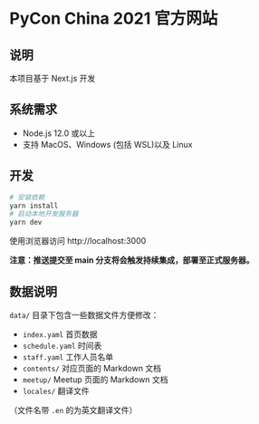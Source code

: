 # PyCon China 2021 官方网站


## 说明

本项目基于 Next.js 开发

## 系统需求

- Node.js 12.0 或以上
- 支持 MacOS、Windows (包括 WSL)以及 Linux

## 开发

```bash
# 安装依赖
yarn install
# 启动本地开发服务器
yarn dev
```

使用浏览器访问 http://localhost:3000

**注意：推送提交至 main 分支将会触发持续集成，部署至正式服务器。**

## 数据说明

`data/` 目录下包含一些数据文件方便修改：

- `index.yaml` 首页数据
- `schedule.yaml` 时间表
- `staff.yaml` 工作人员名单
- `contents/` 对应页面的 Markdown 文档
- `meetup/` Meetup 页面的 Markdown 文档
- `locales/` 翻译文件

（文件名带 `.en` 的为英文翻译文件）
